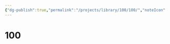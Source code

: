 ```yaml
---
{"dg-publish":true,"permalink":"/projects/library/100/100/","noteIcon":"0","created":"2024-01-24T15:24:09.123+09:00","updated":"2024-01-26T17:58:20.261+09:00"}
---
```


# 100

